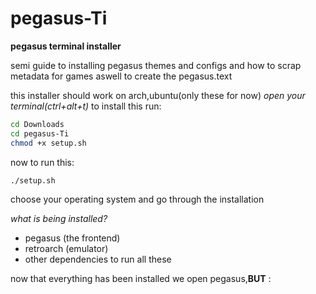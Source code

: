 # pegasus-Ti

**pegasus terminal installer**

semi guide to installing pegasus themes and configs and how to scrap metadata for games aswell to create the pegasus.text

this installer should work on arch,ubuntu(only these for now)
*open your terminal(ctrl+alt+t)*
to install this run:
```bash
cd Downloads
cd pegasus-Ti
chmod +x setup.sh
```
now to run this:
```bash
./setup.sh
```
choose your operating system and go through the installation

*what is being installed?*
-  pegasus (the frontend)
-  retroarch (emulator)
-  other dependencies to run all these

now that everything has been installed we open pegasus,**BUT** :
